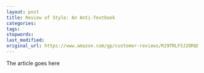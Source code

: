 ```yaml
---
layout: post
title: Review of Style: An Anti-Textbook
categories:
tags:
stopwords:
last_modified:
original_url: https://www.amazon.com/gp/customer-reviews/R29TRLFSJ2ORQE?ref=pf_ov_at_pdctrvw_srp
---
```


The article goes here

